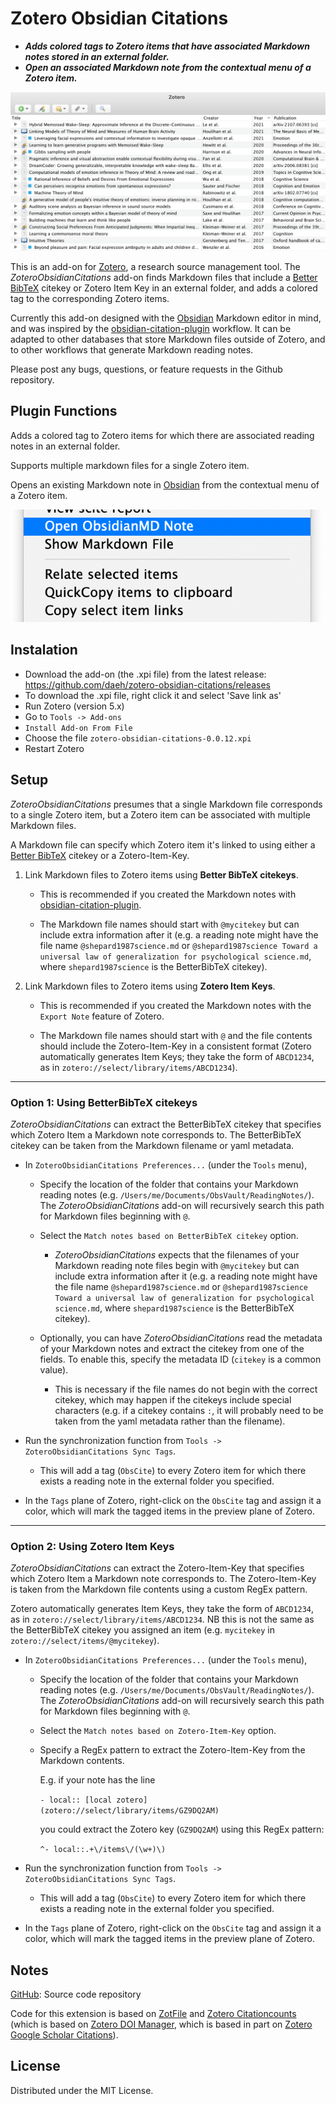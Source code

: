 # Zotero Obsidian Citations

- **_Adds colored tags to Zotero items that have associated Markdown notes stored in an external folder._**
- **_Open an associated Markdown note from the contextual menu of a Zotero item._**

![ZoteroObsidianCitationsScreenshot](ZoteroObsidianCitationsScreenshot.png)

This is an add-on for [Zotero](https://www.zotero.org), a research source management tool. The _ZoteroObsidianCitations_ add-on finds Markdown files that include a [Better BibTeX](https://retorque.re/zotero-better-bibtex/) citekey or Zotero Item Key in an external folder, and adds a colored tag to the corresponding Zotero items.

Currently this add-on designed with the [Obsidian](https://obsidian.md) Markdown editor in mind, and was inspired by the [obsidian-citation-plugin](https://github.com/hans/obsidian-citation-plugin) workflow. It can be adapted to other databases that store Markdown files outside of Zotero, and to other workflows that generate Markdown reading notes.

Please post any bugs, questions, or feature requests in the Github repository.

## Plugin Functions

Adds a colored tag to Zotero items for which there are associated reading notes in an external folder.

Supports multiple markdown files for a single Zotero item.

Opens an existing Markdown note in [Obsidian](https://obsidian.md) from the contextual menu of a Zotero item.

![ZoteroObsidianCitationsMenu](ZoteroObsidianCitationsMenu.png)

## Instalation

- Download the add-on (the .xpi file) from the latest release: https://github.com/daeh/zotero-obsidian-citations/releases
- To download the .xpi file, right click it and select 'Save link as'
- Run Zotero (version 5.x)
- Go to `Tools -> Add-ons`
- `Install Add-on From File`
- Choose the file `zotero-obsidian-citations-0.0.12.xpi`
- Restart Zotero

## Setup

_ZoteroObsidianCitations_ presumes that a single Markdown file corresponds to a single Zotero item, but a Zotero item can be associated with multiple Markdown files. 

A Markdown file can specify which Zotero item it's linked to using either a [Better BibTeX](https://retorque.re/zotero-better-bibtex/) citekey or a Zotero-Item-Key.

1. Link Markdown files to Zotero items using **Better BibTeX citekeys**.

   - This is recommended if you created the Markdown notes with [obsidian-citation-plugin](https://github.com/hans/obsidian-citation-plugin).

   - The Markdown file names should start with `@mycitekey` but can include extra information after it (e.g. a reading note might have the file name `@shepard1987science.md` or `@shepard1987science Toward a universal law of generalization for psychological science.md`, where `shepard1987science` is the BetterBibTeX citekey).

2. Link Markdown files to Zotero items using **Zotero Item Keys**.

   - This is recommended if you created the Markdown notes with the `Export Note` feature of Zotero.

   - The Markdown file names should start with `@` and the file contents should include the Zotero-Item-Key in a consistent format
     (Zotero automatically generates Item Keys; they take the form of `ABCD1234`, as in `zotero://select/library/items/ABCD1234`).

---

### Option 1: Using BetterBibTeX citekeys

_ZoteroObsidianCitations_ can extract the BetterBibTeX citekey that specifies which Zotero Item a Markdown note corresponds to. The BetterBibTeX citekey can be taken from the Markdown filename or yaml metadata.

- In `ZoteroObsidianCitations Preferences...` (under the `Tools` menu),

  - Specify the location of the folder that contains your Markdown reading notes (e.g. `/Users/me/Documents/ObsVault/ReadingNotes/`). The _ZoteroObsidianCitations_ add-on will recursively search this path for Markdown files beginning with `@`.

  - Select the `Match notes based on BetterBibTeX citekey` option.

    - _ZoteroObsidianCitations_ expects that the filenames of your Markdown reading note files begin with `@mycitekey` but can include extra information after it (e.g. a reading note might have the file name `@shepard1987science.md` or `@shepard1987science Toward a universal law of generalization for psychological science.md`, where `shepard1987science` is the BetterBibTeX citekey).

  - Optionally, you can have _ZoteroObsidianCitations_ read the metadata of your Markdown notes and extract the citekey from one of the fields. To enable this, specify the metadata ID (`citekey` is a common value).

    - This is necessary if the file names do not begin with the correct citekey, which may happen if the citekeys include special characters (e.g. if a citekey contains `:`, it will probably need to be taken from the yaml metadata rather than the filename).

- Run the synchronization function from `Tools -> ZoteroObsidianCitations Sync Tags`.
  - This will add a tag (`ObsCite`) to every Zotero item for which there exists a reading note in the external folder you specified.
- In the `Tags` plane of Zotero, right-click on the `ObsCite` tag and assign it a color, which will mark the tagged items in the preview plane of Zotero.

---

### Option 2: Using Zotero Item Keys

_ZoteroObsidianCitations_ can extract the Zotero-Item-Key that specifies which Zotero Item a Markdown note corresponds to. The Zotero-Item-Key is taken from the Markdown file contents using a custom RegEx pattern.

Zotero automatically generates Item Keys, they take the form of `ABCD1234`, as in `zotero://select/library/items/ABCD1234`. NB this is not the same as the BetterBibTeX citekey you assigned an item (e.g. `mycitekey` in `zotero://select/items/@mycitekey`).

- In `ZoteroObsidianCitations Preferences...` (under the `Tools` menu),

  - Specify the location of the folder that contains your Markdown reading notes (e.g. `/Users/me/Documents/ObsVault/ReadingNotes/`). The _ZoteroObsidianCitations_ add-on will recursively search this path for Markdown files beginning with `@`.
  - Select the `Match notes based on Zotero-Item-Key` option.
  - Specify a RegEx pattern to extract the Zotero-Item-Key from the Markdown contents.

    E.g. if your note has the line

    `- local:: [local zotero](zotero://select/library/items/GZ9DQ2AM)`

    you could extract the Zotero key (`GZ9DQ2AM`) using this RegEx pattern:

    `^- local::.+\/items\/(\w+)\)`

- Run the synchronization function from `Tools -> ZoteroObsidianCitations Sync Tags`.
  - This will add a tag (`ObsCite`) to every Zotero item for which there exists a reading note in the external folder you specified.
- In the `Tags` plane of Zotero, right-click on the `ObsCite` tag and assign it a color, which will mark the tagged items in the preview plane of Zotero.

## Notes

[GitHub](https://github.com/daeh/zotero-obsidian-citations): Source code repository

Code for this extension is based on [ZotFile](https://github.com/jlegewie/zotfile) and [Zotero Citationcounts](https://github.com/eschnett/zotero-citationcounts) (which is based on [Zotero DOI Manager](https://github.com/bwiernik/zotero-shortdoi), which is based in part on [Zotero Google Scholar Citations](https://github.com/beloglazov/zotero-scholar-citations)).

## License

Distributed under the MIT License.
